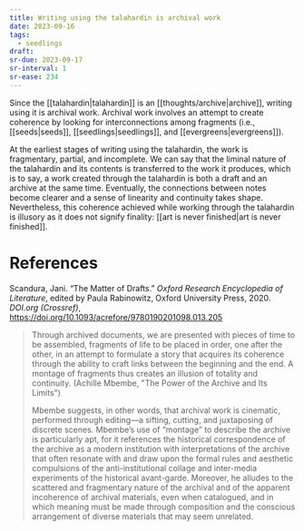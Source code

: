 ```yaml
---
title: Writing using the talahardin is archival work
date: 2023-09-16
tags:
  - seedlings
draft:
sr-due: 2023-09-17
sr-interval: 1
sr-ease: 234
---
```

Since the [[talahardin|talahardin]] is an [[thoughts/archive|archive]], writing using it is archival work. Archival work involves an attempt to create coherence by looking for interconnections among  fragments (i.e., [[seeds|seeds]], [[seedlings|seedlings]], and [[evergreens|evergreens]]).

At the earliest stages of writing using the talahardin, the work is fragmentary, partial, and incomplete. We can say that the liminal nature of the talahardin and its contents is transferred to the work it produces, which is to say, a work created through the talahardin is both a draft and an archive at the same time. Eventually, the connections between notes become clearer and a sense of linearity and continuity takes shape. Nevertheless, this coherence achieved while working through the talahardin is illusory as it does not signify finality: [[art is never finished|art is never finished]].

# References

Scandura, Jani. “The Matter of Drafts.” _Oxford Research Encyclopedia of Literature_, edited by Paula Rabinowitz, Oxford University Press, 2020. _DOI.org (Crossref)_, https://doi.org/10.1093/acrefore/9780190201098.013.205

>Through archived documents, we are presented with pieces of time to be assembled, fragments of life to be placed in order, one after the other, in an attempt to formulate a story that acquires its coherence through the ability to craft links between the beginning and the end. A montage of fragments thus creates an illusion of totality and continuity. (Achille Mbembe, "The Power of the Archive and Its Limits")
>
>Mbembe suggests, in other words, that archival work is cinematic, performed through editing—a sifting, cutting, and juxtaposing of discrete scenes. Mbembe’s use of “montage” to describe the archive is particularly apt, for it references the historical correspondence of the archive as a modern institution with interpretations of the archive that often resonate with and draw upon the formal rules and aesthetic compulsions of the anti-institutional collage and inter-media experiments of the historical avant-garde. Moreover, he alludes to the scattered and fragmentary nature of the archival and of the apparent incoherence of archival materials, even when catalogued, and in which meaning must be made through composition and the conscious arrangement of diverse materials that may seem unrelated.
